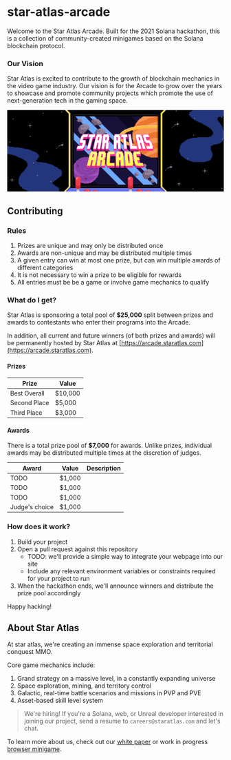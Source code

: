 # star-atlas-arcade

Welcome to the Star Atlas Arcade. Built for the 2021 Solana hackathon, this is a collection of community-created minigames based on the Solana blockchain protocol.

### Our Vision

Star Atlas is excited to contribute to the growth of blockchain mechanics in the video game industry. Our vision is for the Arcade to grow over the years to showcase and promote community projects which promote the use of next-generation tech in the gaming space.

![Star Atlas Arcade - Banner](./img/ban.png)

## Contributing

### Rules

1. Prizes are unique and may only be distributed once
2. Awards are non-unique and may be distributed multiple times
3. A given entry can win at most one prize, but can win multiple awards of different categories
4. It is not necessary to win a prize to be eligible for rewards
5. All entries must be be a game or involve game mechanics to qualify

### What do I get?

Star Atlas is sponsoring a total pool of **$25,000** split between prizes and awards to contestants who enter their programs into the Arcade.

In addition, all current and future winners (of both prizes and awards) will be permanently hosted by Star Atlas at [https://arcade.staratlas.com](https://arcade.staratlas.com). 

#### Prizes

| Prize                  | Value   |
|------------------------|---------|
| Best Overall           | $10,000 |
| Second Place           | $5,000  |
| Third Place            | $3,000  |

#### Awards

There is a total prize pool of **$7,000** for awards. Unlike prizes, individual awards may be distributed multiple times at the discretion of judges.

| Award          | Value  | Description |
|----------------|--------|-------------|
| TODO           | $1,000 |             |
| TODO           | $1,000 |             |
| TODO           | $1,000 |             |
| Judge's choice | $1,000 |             |

### How does it work?

1. Build your project
2. Open a pull request against this repository
    - TODO: we'll provide a simple way to integrate your webpage into our site
    - Include any relevant environment variables or constraints required for your project to run
3. When the hackathon ends, we'll announce winners and distribute the prize pool accordingly

Happy hacking!

## About Star Atlas

At star atlas, we're creating an immense space exploration and territorial conquest MMO.

Core game mechanics include:

1. Grand strategy on a massive level, in a constantly expanding universe
2. Space exploration, mining, and territory control
3. Galactic, real-time battle scenarios and missions in PVP and PVE
4. Asset-based skill level system

> We're hiring! If you're a Solana, web, or Unreal developer interested in joining our project, send a resume to `careers@staratlas.com` and let's chat.

To learn more about us, check out our [white paper](https://staratlas.com/files/star-atlas-white-paper.pdf) or work in progress [browser minigame](https://play.staratlas.com).